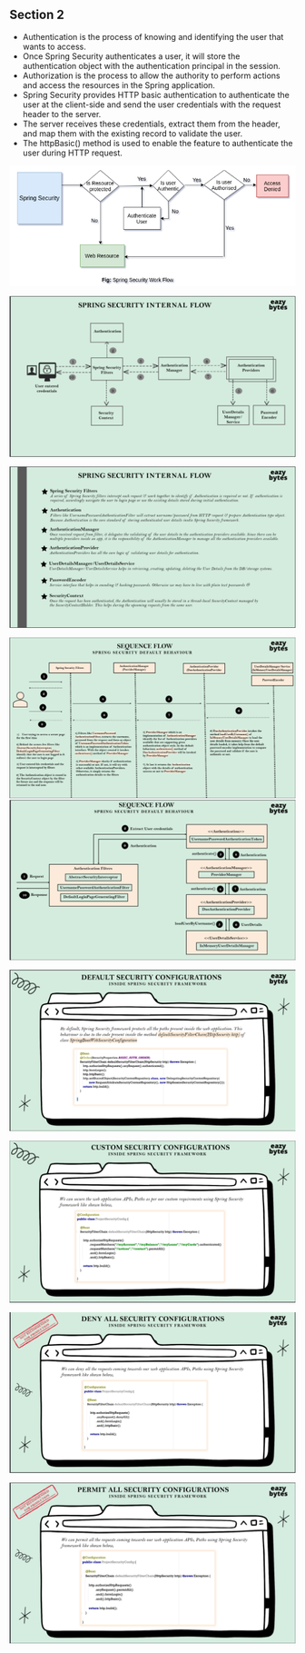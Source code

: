 ## Section 2
- Authentication is the process of knowing and identifying the user that wants to access.
- Once Spring Security authenticates a user, it will store the authentication object with the authentication principal in the session.
- Authorization is the process to allow the authority to perform actions and access the resources in the Spring application.
- Spring Security provides HTTP basic authentication to authenticate the user at the client-side and send the user credentials with the request header to the server.
- The server receives these credentials, extract them from the header, and map them with the existing record to validate the user.
- The httpBasic() method is used to enable the feature to authenticate the user during HTTP request.

![img.png](img.png)

![img_5.png](img_5.png)

![img_6.png](img_6.png)

![img_7.png](img_7.png)
![img_8.png](img_8.png)

![img_1.png](img_1.png)

![img_2.png](img_2.png)

![img_3.png](img_3.png)

![img_4.png](img_4.png)







